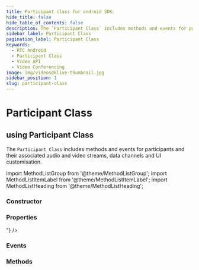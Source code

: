 ```yaml
---
title: Participant class for android SDK.
hide_title: false
hide_table_of_contents: false
description: The `Participant Class` includes methods and events for participants and their associated audio and video streams, data channels and UI customisation.
sidebar_label: Participant Class
pagination_label: Participant Class
keywords:
  - RTC Android
  - Participant Class
  - Video API
  - Video Conferencing
image: img/videosdklive-thumbnail.jpg
sidebar_position: 1
slug: participant-class
---
```


# Participant Class

## using Participant Class

The `Participant Class` includes methods and events for participants and their associated audio and video streams, data channels and UI customisation.

import MethodListGroup from '@theme/MethodListGroup';
import MethodListItemLabel from '@theme/MethodListItemLabel';
import MethodListHeading from '@theme/MethodListHeading';

### Constructor

<MethodListGroup>
  <MethodListItemLabel name="__constructor"  >
    <MethodListGroup>
      <MethodListHeading heading="Constructors" />
      <MethodListItemLabel name="Participant(JSONObject peer)"  type={"void"} />
      <MethodListItemLabel name="Participant(String id, String displayName, boolean isLocal)"  type={"void"} />
    </MethodListGroup>
  </MethodListItemLabel>
</MethodListGroup>

### Properties

<MethodListGroup>
  <MethodListItemLabel name="__properties"  >
    <MethodListGroup>
      <MethodListHeading heading="Properties" />
      <MethodListItemLabel name="getId()"  type={"String"} />
      <MethodListItemLabel name="getDisplayName()"  type={"String"} />
      <MethodListItemLabel name="getQuality()"  type={"String"} />
      <MethodListItemLabel name="isLocal()"  type={"boolean"} />
      <MethodListItemLabel name="getStreams()"  type={"Map<String, Stream>"} />
    </MethodListGroup>
  </MethodListItemLabel>
</MethodListGroup>

### Events

<MethodListGroup>
  <MethodListItemLabel name="__events" >
    <MethodListGroup>
      <MethodListHeading heading="Events" />
      <MethodListItemLabel name="addEventListener(MeetingEventListener listener)"  type={"void"} />
      <MethodListItemLabel name="removeEventListener(MeetingEventListener listener)"  type={"void"} />
      <MethodListItemLabel name="removeAllListeners()"  type={"void"} />
    </MethodListGroup>
  </MethodListItemLabel>
</MethodListGroup>

### Methods

<MethodListGroup>
  <MethodListItemLabel name="__methods" >
    <MethodListGroup>
      <MethodListHeading heading="Methods" />
      <MethodListItemLabel name="enableMic()"  type={"void"} />
      <MethodListItemLabel name="disableMic()"  type={"void"} />
      <MethodListItemLabel name="disableWebcam()"  type={"void"} />
      <MethodListItemLabel name="setQuality(String quality)"  type={"void"} />
    </MethodListGroup>
  </MethodListItemLabel>
</MethodListGroup>
